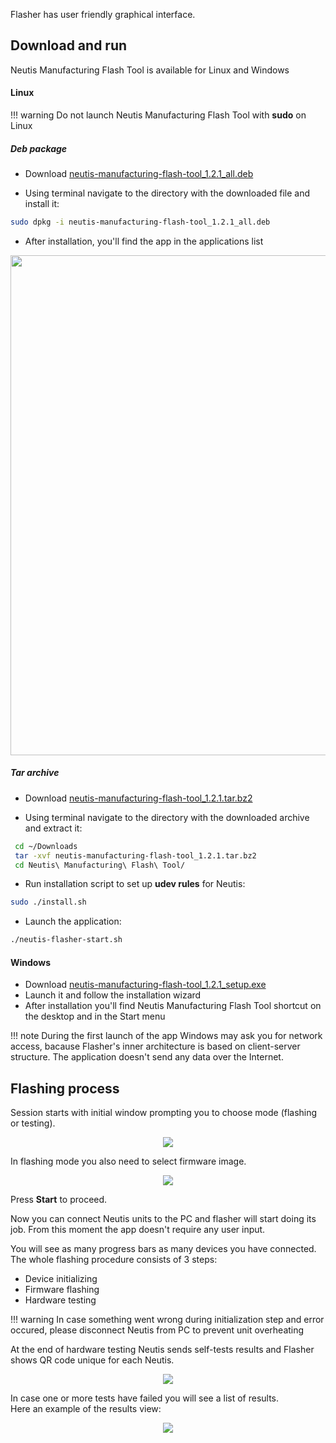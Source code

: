 Flasher has user friendly graphical interface.

## Download and run

Neutis Manufacturing Flash Tool is available for Linux and Windows

#### Linux

!!! warning
    Do not launch Neutis Manufacturing Flash Tool with **sudo** on Linux

##### Deb package

* Download [neutis-manufacturing-flash-tool_1.2.1_all.deb](http://files.emlid.com/flash-tools/linux/neutis-manufacturing-flash-tool_1.2.1_all.deb)

* Using terminal navigate to the directory with the downloaded file and install it:

```sh
sudo dpkg -i neutis-manufacturing-flash-tool_1.2.1_all.deb
```

* After installation, you'll find the app in the applications list

<div style="text-align:center"><img src ="../../img/flasher/unity_dash.png" width=800></div>


##### Tar archive

* Download [neutis-manufacturing-flash-tool_1.2.1.tar.bz2](http://files.emlid.com/flash-tools/linux/neutis-manufacturing-flash-tool_1.2.1.tar.bz2)

* Using terminal navigate to the directory with the downloaded archive and extract it:

```sh
 cd ~/Downloads
 tar -xvf neutis-manufacturing-flash-tool_1.2.1.tar.bz2
 cd Neutis\ Manufacturing\ Flash\ Tool/
```

* Run installation script to set up **udev rules** for Neutis:

```sh
sudo ./install.sh
```

* Launch the application:

```sh
./neutis-flasher-start.sh
```

#### Windows

* Download [neutis-manufacturing-flash-tool_1.2.1_setup.exe](http://files.emlid.com/flash-tools/win/neutis-manufacturing-flash-tool_1.2.1_setup.exe)
* Launch it and follow the installation wizard
* After installation you'll find Neutis Manufacturing Flash Tool shortcut on the desktop and in the Start menu

!!! note
    During the first launch of the app Windows may ask you for network access, bacause Flasher's inner architecture is based on client-server structure.
    The application doesn't send any data over the Internet.

## Flashing process

Session starts with initial window prompting you to choose mode (flashing or testing).

<div style="text-align:center"><img src ="../../img/flasher/start_screen.png"></div>

In flashing mode you also need to select firmware image.

<div style="text-align:center"><img src ="../../img/flasher/firmware_selected.png"></div>

Press  **Start** to proceed.

Now you can connect Neutis units to the PC and flasher will start doing its job. From this moment the app doesn't require any user input.

You will see as many progress bars as many devices you have connected.  
The whole flashing procedure consists of 3 steps:

* Device initializing
* Firmware flashing
* Hardware testing

!!! warning
    In case something went wrong during initialization step and error occured, please disconnect Neutis from PC to prevent unit overheating

At the end of hardware testing Neutis sends self-tests results and Flasher shows QR code unique for each Neutis.

<div style="text-align:center"><img src ="../../img/flasher/passed_tests.png"></div>

In case one or more tests have failed you will see a list of results.  
Here an example of the results view:

<div style="text-align:center"><img src ="../../img/flasher/failed_tests.png"></div>
